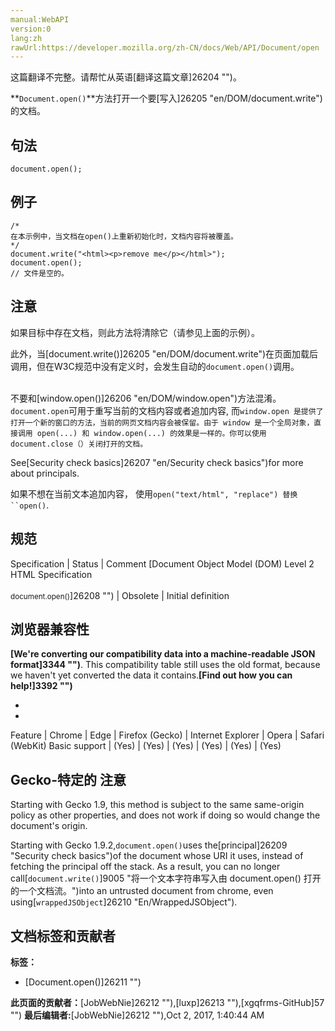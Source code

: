 ```yaml
---
manual:WebAPI
version:0
lang:zh
rawUrl:https://developer.mozilla.org/zh-CN/docs/Web/API/Document/open
---
```




这篇翻译不完整。请帮忙从英语[翻译这篇文章]26204 "")。






**`Document.open()`**方法打开一个要[写入]26205 "en/DOM/document.write")的文档。


## 句法<a name="Syntax"></a>

```
document.open();

```

## 例子<a name="Example"></a>

```
/*
在本示例中，当文档在open()上重新初始化时，文档内容将被覆盖。
*/
document.write("<html><p>remove me</p></html>"); 
document.open(); 
// 文件是空的。
```

## 注意<a name="Notes"></a>


如果目标中存在文档，则此方法将清除它（请参见上面的示例）。



此外，当[document.write()]26205 "en/DOM/document.write")在页面加载后调用，但在W3C规范中没有定义时，会发生自动的`document.open()`调用。<br></br>



不要和[window.open()]26206 "en/DOM/window.open")方法混淆。`document.open`可用于重写当前的文档内容或者追加内容, 而`window.open 是提供了打开一个新的窗口的方法，当前的网页文档内容会被保留。由于 window 是一个全局对象，直接调用 open(...) 和 window.open(...) 的效果是一样的。你可以使用 document.close（）关闭打开的文档。`



See[Security check basics]26207 "en/Security check basics")for more about principals.



如果不想在当前文本追加内容， 使用`open("text/html", "replace") 替换``open()`.


## 规范<a name="规范"></a>

Specification | Status | Comment 
[Document Object Model (DOM) Level 2 HTML Specification<br></br><small>document.open()</small>]26208 "") | Obsolete | Initial definition 


## 浏览器兼容性<a name="浏览器兼容性"></a>


**[We&#39;re converting our compatibility data into a machine-readable JSON format]3344 "")**. This compatibility table still uses the old format, because we haven&#39;t yet converted the data it contains.**[Find out how you can help!]3392 "")**


* 
* 

Feature | Chrome | Edge | Firefox (Gecko) | Internet Explorer | Opera | Safari (WebKit) 
Basic support | (Yes) | (Yes) | (Yes) | (Yes) | (Yes) | (Yes) 




## Gecko-特定的 注意<a name="Gecko-特定的_注意"></a>


Starting with Gecko 1.9, this method is subject to the same same-origin policy as other properties, and does not work if doing so would change the document&#39;s origin.



Starting with Gecko 1.9.2,`document.open()`uses the[principal]26209 "Security check basics")of the document whose URI it uses, instead of fetching the principal off the stack. As a result, you can no longer call[`document.write()`]9005 "将一个文本字符串写入由 document.open() 打开的一个文档流。")into an untrusted document from chrome, even using[`wrappedJSObject`]26210 "En/WrappedJSObject").




## 文档标签和贡献者
**标签：**
* [Document.open()]26211 "")

**此页面的贡献者：**[JobWebNie]26212 ""),[luxp]26213 ""),[xgqfrms-GitHub]57 "")
**最后编辑者:**[JobWebNie]26212 ""),<time>Oct 2, 2017, 1:40:44 AM</time>


